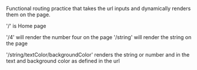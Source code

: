 Functional routing practice that takes the url inputs and dynamically renders them on the page.

'/' is Home page

'/4' will render the number four on the page
'/string' will render the string on the page

'/string/textColor/backgroundColor' renders the string or number and in the text and background color as defined in the url